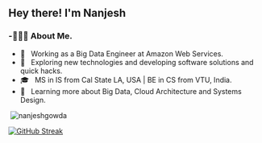 ### 



<h2>Hey there! I'm Nanjesh</h2>
<h3> -👨🏻‍💻 About Me. </h3>

- 💼 &nbsp; Working as a Big Data Engineer at Amazon Web Services.
- 🤔 &nbsp; Exploring new technologies and developing software solutions and quick hacks.
- 🎓 &nbsp; MS in IS from Cal State LA, USA | BE in CS from VTU, India.
- 🌱 &nbsp; Learning more about Big Data, Cloud Architecture and Systems Design.


<p>&nbsp;<img src="https://github-readme-stats.vercel.app/api?username=nanjeshgowda&show_icons=true&locale=en" alt="nanjeshgowda" /></p>

[![GitHub Streak](https://streak-stats.demolab.com?user=nanjeshgowda&date_format=M%20j%5B%2C%20Y%5D)](https://git.io/streak-stats)

















